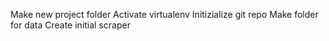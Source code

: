 Make new project folder
Activate virtualenv
Initizialize git repo
Make folder for data
Create initial scraper